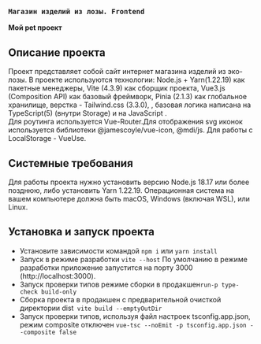 ### `Магазин изделий из лозы. Frontend`

**Мой pet проект**

## Описание проекта

Проект представляет собой сайт интернет магазина изделий из эко-лозы.
В проекте используются технологии: Node.js + Yarn(1.22.19) как пакетные менеджеры, Vite (4.3.9) как сборщик проекта,  Vue3.js (Composition API) как базовый фреймворк, Pinia (2.1.3) как глобальное хранилище, верстка - Tailwind.css (3.3.0), , базовая логика написана на TypeScript(5) (внутри Storage) и на JavaScript .    
Для роутинга используется Vue-Router.Для отображения svg иконок используется библиотеки @jamescoyle/vue-icon, @mdi/js. Для работы с LocalStorage - VueUse.

## Системные требования

Для работы проекта нужно установить версию Node.js 18.17 или более позднюю, либо установить Yarn 1.22.19.
Операционная система на вашем компьютере должна быть macOS, Windows (включая WSL), или Linux.

## Установка и запуск проекта

- Установите зависимости командой `npm i` или `yarn install`
- Запуск в режиме разработки `vite --host`
  По умолчанию в режиме разработки приложение запустится на порту 3000 (http://localhost:3000).
- Запуск проверки типов режиме сборки в продакшен`run-p type-check build-only`
- Сборка проекта в продакшен с предварительной очисткой директории dist` vite build --emptyOutDir`
- Запуск проверки типов, используя файл настроек tsconfig.app.json, режим composite  отключен `vue-tsc --noEmit -p tsconfig.app.json --composite false`

